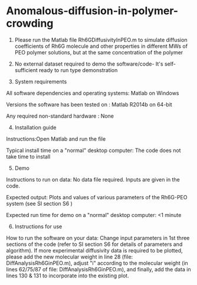 # Anomalous-diffusion-in-polymer-crowding
1. Please run the Matlab file Rh6GDiffusivityInPEO.m to simulate diffusion coefficients of Rh6G molecule and other properties in different MWs of PEO polymer solutions, but at the same concentration of the polymer

2. No external dataset required to demo the software/code- It's self-sufficient ready to run type demonstration

3. System requirements

All software dependencies and operating systems: Matlab on Windows

Versions the software has been tested on : Matlab R2014b on 64-bit

Any required non-standard hardware : None

4. Installation guide

Instructions:Open Matlab and run the file

Typical install time on a "normal" desktop computer: The code does not take time to install

5. Demo

Instructions to run on data: No data file required. Inputs are given in the code.

Expected output: Plots and values of various parameters of the Rh6G-PEO system  (see SI section S6 )

Expected run time for demo on a "normal" desktop computer: <1 minute

6. Instructions for use

How to run the software on your data: Change input parameters in 1st three sections of the code (refer to SI section S6 for details of parameters and algorithm). If more experimental diffusivity data is required to be plotted, please add the new molecular weight in line 28 (file: DiffAnalysisRh6GinPEO.m), adjust "i" according to the molecular weight (in lines 62/75/87 of file: DiffAnalysisRh6GinPEO.m), and finally, add the data in lines 130 & 131 to incorporate into the existing plot.  

